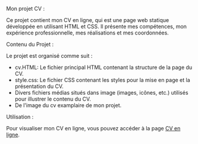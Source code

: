 Mon projet CV :

Ce projet contient mon CV en ligne, qui est une page web statique développée en utilisant HTML et CSS. Il présente mes compétences, mon expérience professionnelle, mes réalisations et mes coordonnées.

Contenu du Projet :

Le projet est organisé comme suit :

- cv.HTML: Le fichier principal HTML contenant la structure de la page du CV.
- style.css: Le fichier CSS contenant les styles pour la mise en page et la présentation du CV.
- Divers fichiers médias situés dans image (images, icônes, etc.) utilisés pour illustrer le contenu du CV.
- De l'image du cv examplaire de mon projet.

Utilisation :

Pour visualiser mon CV en ligne, vous pouvez accéder à la page [CV en ligne](https://mamadou-kone.github.io/projetCV.github.io/).
